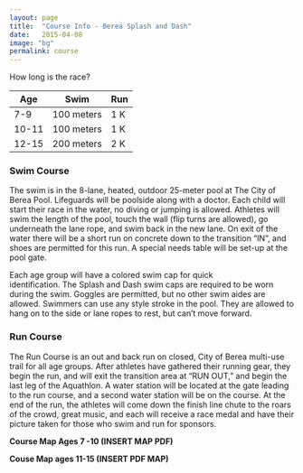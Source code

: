 ```yaml
---
layout: page
title:  "Course Info - Berea Splash and Dash"
date:   2015-04-08
image: "bg"
permalink: course
---
```

How long is the race?

|	Age |	Swim		  |Run  |
|-----|-----------|-----|
|7-9 	|100 meters |	1 K |
|10-11|	100 meters|	1 K |
|12-15|	200 meters|	2 K |

### Swim Course

The swim is in the 8-lane, heated, outdoor 25-meter pool at The City of Berea Pool. Lifeguards will be poolside along with a doctor. Each child will start their race in the water, no diving or jumping is allowed. Athletes will swim the length of the pool, touch the wall (flip turns are allowed), go underneath the lane rope, and swim back in the new lane. On exit of the water there will be a short run on concrete down to the transition “IN”, and shoes are permitted for this run. A special needs table will be set-up at the pool gate.

Each age group will have a colored swim cap for quick identification. The Splash and Dash swim caps are required to be worn during the swim. Goggles are permitted, but no other swim aides are allowed. Swimmers can use any style stroke in the pool. They are allowed to hang on to the side or lane ropes to rest, but can’t move forward.


### Run Course

The Run Course is an out and back run on closed, City of Berea multi-use trail for all age groups.
After athletes have gathered their running gear, they begin the run, and will exit the transition area at “RUN OUT,” and begin the last leg of the Aquathlon. A water station will be located at the gate leading to the run course, and a second water station will be on the course. At the end of the run, the athletes will come down the finish line chute to the roars of the crowd, great music, and each will receive a race medal and have their picture taken for those who swim and run for sponsors.

**Course Map Ages 7 -10 (INSERT MAP PDF)**

**Couse Map ages 11-15 (INSERT PDF MAP)**
